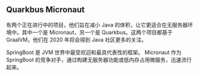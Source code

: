 


## Quarkbus Micronaut

有两个正在进行中的项目，他们旨在减小 Java 的体积，让它更适合在无服务器环境中。其中一个是 Micronaut，另一个是 Quarkbus。这两个项目都基于 GraalVM，他们在 2020 年将会得到 Java 社区更多的关注。


SpringBoot 是 JVM 世界中最受欢迎和最具代表性的框架。 Micronaut 作为  SpringBoot 的竞争对手，通过构建无服务器功能或低内存占用微服务，迅速流行起来。

